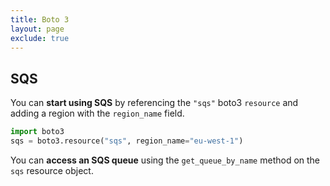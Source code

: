 ```yaml
---
title: Boto 3
layout: page
exclude: true
---
```


## SQS

You can **start using SQS** by referencing the `"sqs"` boto3 `resource` and adding a region with the `region_name` field.
```py
import boto3
sqs = boto3.resource("sqs", region_name="eu-west-1")
```

You can **access an SQS queue** using the `get_queue_by_name` method on the `sqs` resource object. 
<!--stackedit_data:
eyJoaXN0b3J5IjpbMTA0MzU5Njc0Nl19
-->